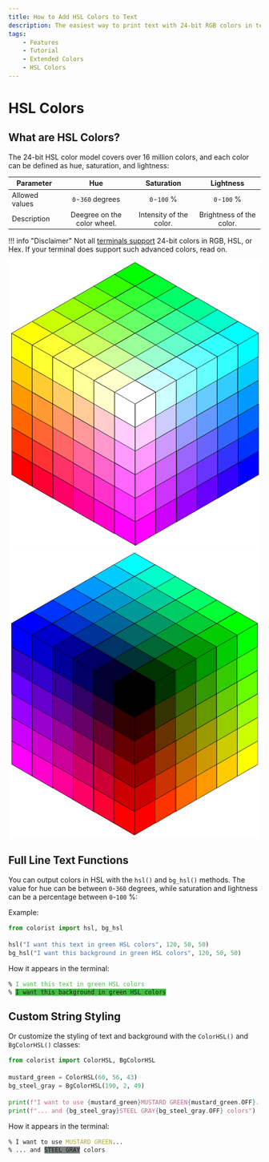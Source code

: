 ```yaml
---
title: How to Add HSL Colors to Text
description: The easiest way to print text with 24-bit RGB colors in terminal output using HSL and Colorist for Python. Includes code examples.
tags:
    - Features
    - Tutorial
    - Extended Colors
    - HSL Colors
---
```


# HSL Colors
## What are HSL Colors?
The 24-bit HSL color model covers over 16 million colors, and each color can be defined as hue, saturation, and lightness:

| Parameter      | Hue                           | Saturation                | Lightness                  |
| -------------- | :---------------------------: | :-----------------------: | :------------------------: |
| Allowed values | `0`-`360` degrees             | `0`-`100` %               | `0`-`100` %                |
| Description    | Deegree on the color wheel.   | Intensity of the color.   | Brightness of the color.   |

!!! info "Disclaimer"
    Not all [terminals support](../../user-guide/compatibility/terminal-support.md) 24-bit colors in RGB, HSL, or Hex. If your terminal does support such advanced colors, read on.

<div class="color-cubes">
    <img src="../../../assets/images/cubes/cube_bright.svg" alt="Color cube bright">
    <img src="../../../assets/images/cubes/cube_dark.svg" alt="Color cube dark">
</div>

## Full Line Text Functions
You can output colors in HSL with the `hsl()` and `bg_hsl()` methods. The value for hue can be between `0`-`360` degrees, while saturation and lightness can be a percentage between `0`-`100` %:

Example:

```python linenums="1" hl_lines="3-4"
from colorist import hsl, bg_hsl

hsl("I want this text in green HSL colors", 120, 50, 50)
bg_hsl("I want this background in green HSL colors", 120, 50, 50)
```

How it appears in the terminal:

<pre><code>% <span style="color: hsl(120, 50%, 50%)">I want this text in green HSL colors</span>
% <span class="text-contrast" style="background-color: hsl(120, 50%, 50%)">I want this background in green HSL colors</span></code></pre>

## Custom String Styling
Or customize the styling of text and background with the `ColorHSL()` and `BgColorHSL()` classes:

```python linenums="1" hl_lines="6-7"
from colorist import ColorHSL, BgColorHSL

mustard_green = ColorHSL(60, 56, 43)
bg_steel_gray = BgColorHSL(190, 2, 49)

print(f"I want to use {mustard_green}MUSTARD GREEN{mustard_green.OFF}...")
print(f"... and {bg_steel_gray}STEEL GRAY{bg_steel_gray.OFF} colors")
```

How it appears in the terminal:

<pre><code>% I want to use <span style="color: hsl(60, 56%, 43%)">MUSTARD GREEN</span>...
% ... and <span class="text-contrast" style="background-color: hsl(190, 2%, 49%)">STEEL GRAY</span> colors</code></pre>
